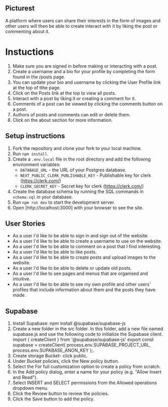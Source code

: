 ## Picturest

A platform where users can share their interests in the form of images and other users will then be able to create interact with it by liking the post or commenting about it.

# Instuctions

1. Make sure you are signed in before making or interacting with a post.
2. Create a username and a bio for your profile by completing the form found in the /posts page.
3. You can update your bio and username by clicking the User Profile link at the top of tthe page.
4. Click on the Posts link at the top to view all posts.
5. Interact with a post by liking it or creating a comment for it.
6. Comments of a post can be viewed by clicking the comments button on a post.
7. Authors of posts and comments can edit or delete them.
8. Click on the about section for more information.

## Setup instructions

1. Fork the repository and clone your fork to your local machine.
2. Run `npm install`.
3. Create a `.env.local` file in the root directory and add the following environment variables:
   - `DATABASE_URL` - the URL of your Postgres database.
   - `NEXT_PUBLIC_CLERK_PUBLISHABLE_KEY` - Publishable key for clerk (https://clerk.com/)
   - `CLERK_SECRET_KEY` - Secret key for clerk (https://clerk.com/)
4. Create the database schema by running the SQL commands in `schema.sql` in your database.
5. Run `npm run dev` to start the development server.
6. Open [http://localhost:3000] with your browser to see the site.

## User Stories

- As a user I'd like to be able to sign in and sign out of the website.
- As a user I'd like to be able to create a username to use on the website.
- As a user I'd like to be able to comment on a post that I find interesting.
- As a user I'd like to be able to like posts.
- As a user I'd like to be able to create posts and upload images to the website.
- As a user I'd like to be able to delete or update old posts.
- As a user I'd like to see pages and menus that are organised and intuitive.
- As a user I'd like to be able to see my own profile and other users' profiles that include information about them and the posts they have made.

## Supabase

1. Install Supabase:
   npm install @supabase/supabase-js
2. Create a new folder in the src folder. In this folder, add a new file named supabase.js and use the following code to initialize
   the Supabase client.
   import { createClient } from '@supabase/supabase-js'
   export const supabase = createClient(
   process.env.SUPABASE_PROJECT_URL,
   process.env.SUPABASE_ANON_KEY
   );.
3. Create storage Bucket- click public.
4. Under Bucket policies, click the New policy button.
5. Select the For full customization option to create a policy from scratch.
6. In the Add policy dialog, enter a name for your policy (e.g. "Allow Insert and Read").
7. Select INSERT and SELECT permissions from the Allowed operations dropdown menu.
8. Click the Review button to review the policies.
9. Click the Save button to add the policy.
